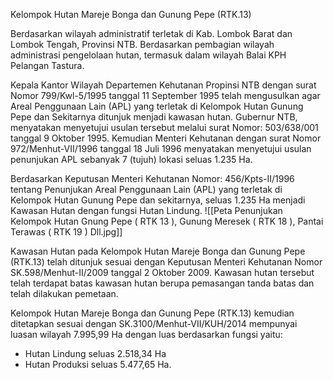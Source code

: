 Kelompok Hutan Mareje Bonga dan Gunung Pepe (RTK.13)

Berdasarkan wilayah administratif terletak di Kab. Lombok Barat dan Lombok Tengah, Provinsi NTB. Berdasarkan pembagian wilayah administrasi pengelolaan hutan, termasuk dalam wilayah Balai KPH Pelangan Tastura.

Kepala Kantor Wilayah Departemen Kehutanan Propinsi NTB dengan surat Nomor 799/Kwl-5/1995 tanggal 11 September 1995 telah mengusulkan agar Areal Penggunaan Lain (APL) yang terletak di Kelompok Hutan Gunung Pepe dan Sekitarnya ditunjuk menjadi kawasan hutan. Gubernur NTB, menyatakan menyetujui usulan tersebut melalui surat Nomor: 503/638/001 tanggal 9 Oktober 1995. Kemudian Menteri Kehutanan dengan surat Nomor 972/Menhut-VII/1996 tanggal 18 Juli 1996 menyatakan menyetujui usulan penunjukan APL sebanyak 7 (tujuh) lokasi seluas 1.235 Ha.

Berdasarkan Keputusan Menteri Kehutanan Nomor: 456/Kpts-II/1996 tentang Penunjukan Areal Penggunaan Lain (APL) yang terletak di Kelompok Hutan Gunung Pepe dan sekitarnya, seluas 1.235 Ha menjadi Kawasan Hutan dengan fungsi Hutan Lindung.
![[Peta Penunjukan Kelompok Hutan Gnung Pepe ( RTK 13 ), Gunung Meresek ( RTK 18 ), Pantai Terawas ( RTK 19 ) Dll.jpg]]

Kawasan Hutan pada Kelompok Hutan Mareje Bonga dan Gunung Pepe (RTK.13) telah ditunjuk sesuai dengan Keputusan Menteri Kehutanan Nomor SK.598/Menhut-II/2009 tanggal 2 Oktober 2009. Kawasan hutan tersebut telah terdapat batas kawasan hutan berupa pemasangan tanda batas dan telah dilakukan pemetaan.

Kelompok Hutan Mareje Bonga dan Gunung Pepe (RTK.13) kemudian ditetapkan sesuai dengan SK.3100/Menhut-VII/KUH/2014 mempunyai luasan wilayah 7.995,99 Ha dengan luas berdasarkan fungsi yaitu:
- Hutan Lindung seluas 2.518,34 Ha
- Hutan Produksi seluas 5.477,65 Ha.